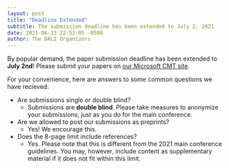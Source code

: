 ```yaml
---
layout: post
title: "Deadline Extended"
subtitle: The submission deadline has been extended to July 2, 2021
date: 2021-06-23 22:53:05 -0500
author: The DALI Organizers
---
```


By popular demand, the paper submission deadline has been extended to **July 2nd**! Please submit your papers on [our Microsoft CMT site](https://cmt3.research.microsoft.com/DALI2021).

For your convenience, here are answers to some common questions we have recieved:

- Are submissions single or double blind?
  - Submissions are **double blind**. Please take measures to anonymize your submissions, just as you do for the main conference.
- Are we allowed to post our submissions as preprints?
  - Yes! We encourage this.
- Does the 8-page limit include references?
  - Yes. Please note that this is different from the 2021 main conference guidelines. You may, however, include content as supplementary material if it does not fit within this limit.
